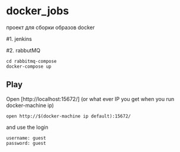 # docker_jobs
проект для сборки образов docker 

#1. jenkins

#2. rabbutMQ
```
cd rabbitmq-compose
docker-compose up
```
## Play

Open [http://localhost:15672/] (or what ever IP you get when you run docker-machine ip)
```
open http://$(docker-machine ip default):15672/
```
and use the login
```
username: guest
password: guest
```
